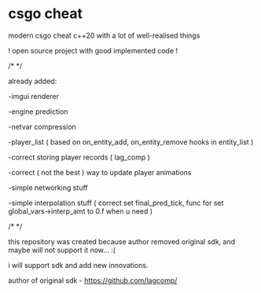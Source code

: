 # csgo cheat

modern csgo cheat c++20 with a lot of well-realised things

! open source project with good implemented code !

/* */

already added:

-imgui renderer

-engine prediction

-netvar compression

-player_list ( based on on_entity_add, on_entity_remove hooks in entity_list )

-correct storing player records ( lag_comp )

-correct ( not the best ) way to update player animations

-simple networking stuff

-simple interpolation stuff ( correct set final_pred_tick, func for set global_vars->interp_amt to 0.f when u need )

/* */

this repository was created because author removed original sdk, and maybe will not support it now... :(

i will support sdk and add new innovations.

author of original sdk - https://github.com/lagcomp/